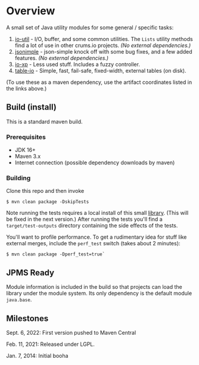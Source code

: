 Overview 
========

A small set of Java utility modules for some general / specific tasks:

1. [io-util](./io-util/README.md) - I/O, buffer, and some common utilities. The `Lists` utility methods find a lot of use in other crums.io projects. *(No external dependencies.)*
2. [jsonimple](./jsonimple/README.md) - json-simple knock off with some bug fixes, and a few added features. *(No external dependencies.)*
3. [io-xp](./io-xp/README.md) - Less used stuff. Includes a fuzzy controller.
4. [table-io](./table-io/README.md) - Simple, fast, fail-safe, fixed-width, external tables (on disk).

(To use these as a maven dependency, use the artifact coordinates listed in the links above.)

## Build (install)

This is a standard maven build.

### Prerequisites

* JDK 16+
* Maven 3.x
* Internet connection (possible dependency downloads by maven)

### Building

Clone this repo and then invoke

```
$ mvn clean package -DskipTests
```

Note running the tests requires a local install of this small [library](https://github.com/gnahraf/junit-io). 
(This will be fixed in the next version.) After running the tests you'll find a `target/test-outputs` directory containing the side effects of the tests.

You'll want to profile performance. To get a rudimentary idea for stuff like external merges, include the `perf_test` switch (takes about 2 minutes):

```
$ mvn clean package -Dperf_test=true`
```

## JPMS Ready

Module information is included in the build so that projects can load the library under the module system.
Its only dependency is the default module `java.base`.


## Milestones

Sept. 6, 2022: First version pushed to Maven Central

Feb. 11, 2021: Released under LGPL.

Jan. 7, 2014: Initial booha






